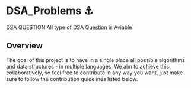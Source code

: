 # DSA_Problems ⚓
DSA QUESTION
All type of DSA Question is Aviable 

## Overview

The goal of this project is to have in a single place all possible algorithms and data structures - in multiple languages. We aim to achieve this collaboratively, so feel free to contribute in any way you want, just make sure to follow the contribution guidelines listed below.

